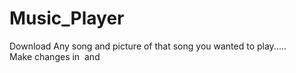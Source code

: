 # Music_Player

Download Any song and picture of that song you wanted to play.....
<br>
Make changes in <img> and <audio> tag.
